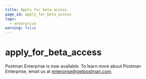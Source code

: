 ```yaml
---
title: Apply for beta access
page_id: apply_for_beta_access
tags:
  - enterprise
warning: false
---
```


# apply\_for\_beta\_access

Postman Enterprise is now available. To learn more about Postman Enterprise, email us at [enterprise@getpostman.com](mailto:enterprise@getpostman.com).

